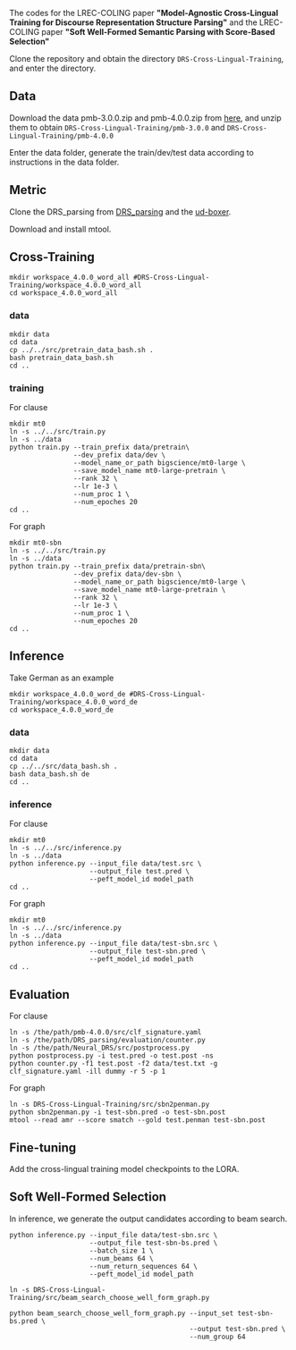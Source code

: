 The codes for the LREC-COLING paper **"Model-Agnostic Cross-Lingual Training for Discourse
Representation Structure Parsing"** and the LREC-COLING paper **"Soft Well-Formed Semantic Parsing with Score-Based Selection"**

Clone the repository and obtain the directory `DRS-Cross-Lingual-Training`, and enter the directory.

## Data

Download the data pmb-3.0.0.zip and pmb-4.0.0.zip from [here](https://pmb.let.rug.nl/releases), and unzip them to obtain `DRS-Cross-Lingual-Training/pmb-3.0.0` and `DRS-Cross-Lingual-Training/pmb-4.0.0`

Enter the data folder, generate the train/dev/test data according to instructions in the data folder.

## Metric

Clone the DRS_parsing from [DRS_parsing](https://github.com/RikVN/DRS_parsing) and the [ud-boxer](https://github.com/WPoelman/ud-boxer).

Download and install mtool.

## Cross-Training

```
mkdir workspace_4.0.0_word_all #DRS-Cross-Lingual-Training/workspace_4.0.0_word_all
cd workspace_4.0.0_word_all
```

### data

```
mkdir data
cd data
cp ../../src/pretrain_data_bash.sh .
bash pretrain_data_bash.sh
cd ..
```

### training

For clause
```
mkdir mt0 
ln -s ../../src/train.py
ln -s ../data
python train.py --train_prefix data/pretrain\
                --dev_prefix data/dev \
                --model_name_or_path bigscience/mt0-large \
                --save_model_name mt0-large-pretrain \
                --rank 32 \
                --lr 1e-3 \
                --num_proc 1 \
                --num_epoches 20
cd ..
```
For graph
```
mkdir mt0-sbn
ln -s ../../src/train.py
ln -s ../data
python train.py --train_prefix data/pretrain-sbn\
                --dev_prefix data/dev-sbn \
                --model_name_or_path bigscience/mt0-large \
                --save_model_name mt0-large-pretrain \
                --rank 32 \
                --lr 1e-3 \
                --num_proc 1 \
                --num_epoches 20
cd ..
```

## Inference

Take German as an example

```
mkdir workspace_4.0.0_word_de #DRS-Cross-Lingual-Training/workspace_4.0.0_word_de
cd workspace_4.0.0_word_de
```

### data

```
mkdir data
cd data
cp ../../src/data_bash.sh .
bash data_bash.sh de
cd ..
```
### inference

For clause
```
mkdir mt0
ln -s ../../src/inference.py
ln -s ../data
python inference.py --input_file data/test.src \
                    --output_file test.pred \
                    --peft_model_id model_path
cd ..
```
For graph
```
mkdir mt0
ln -s ../../src/inference.py
ln -s ../data
python inference.py --input_file data/test-sbn.src \
                    --output_file test-sbn.pred \
                    --peft_model_id model_path
cd ..
```

## Evaluation

For clause
```
ln -s /the/path/pmb-4.0.0/src/clf_signature.yaml
ln -s /the/path/DRS_parsing/evaluation/counter.py
ln -s /the/path/Neural_DRS/src/postprocess.py
python postprocess.py -i test.pred -o test.post -ns
python counter.py -f1 test.post -f2 data/test.txt -g clf_signature.yaml -ill dummy -r 5 -p 1
```

For graph
```
ln -s DRS-Cross-Lingual-Training/src/sbn2penman.py
python sbn2penman.py -i test-sbn.pred -o test-sbn.post
mtool --read amr --score smatch --gold test.penman test-sbn.post
```

## Fine-tuning

Add the cross-lingual training model checkpoints to the LORA.


## Soft Well-Formed Selection

In inference, we generate the output candidates according to beam search.

```
python inference.py --input_file data/test-sbn.src \
                    --output_file test-sbn-bs.pred \
                    --batch_size 1 \
                    --num_beams 64 \
                    --num_return_sequences 64 \
                    --peft_model_id model_path

ln -s DRS-Cross-Lingual-Training/src/beam_search_choose_well_form_graph.py

python beam_search_choose_well_form_graph.py --input_set test-sbn-bs.pred \
                                             --output test-sbn.pred \
                                             --num_group 64
```




